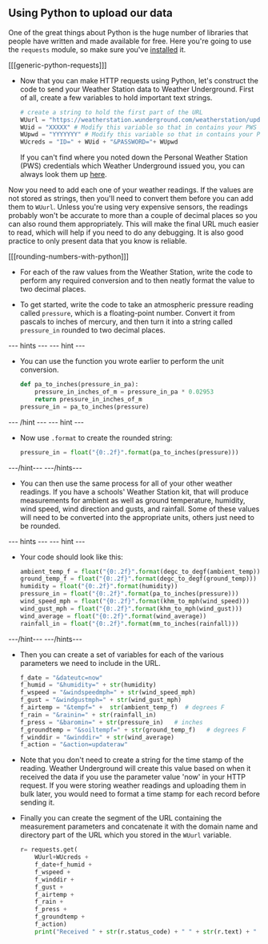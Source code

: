 ## Using Python to upload our data

One of the great things about Python is the huge number of libraries that people have written and made available for free. Here you're going to use the `requests` module, so make sure you've [installed](step_2.md) it.

[[[generic-python-requests]]]

- Now that you can make HTTP requests using Python, let's construct the code to send your Weather Station data to Weather Underground. First of all, create a few variables to hold important text strings.

    ```python
    # create a string to hold the first part of the URL
    WUurl = "https://weatherstation.wunderground.com/weatherstation/updateweatherstation.php?"
    WUid = "XXXXX" # Modify this variable so that in contains your PWS Id
    WUpwd = "YYYYYYY" # Modify this variable so that in contains your Password
    WUcreds = "ID=" + WUid + "&PASSWORD="+ WUpwd

    ```

    If you can't find where you noted down the  Personal Weather Station (PWS) credentials which Weather Underground issued you, you can always look them up [here](https://www.wunderground.com/personal-weather-station/mypws).

Now you need to add each one of your weather readings. If the values are not stored as strings, then you'll need to convert them before you can add them to `WUurl`. Unless you're using very expensive sensors, the readings probably won't be accurate to more than a couple of decimal places so you can also round them appropriately. This will make the final URL much easier to read, which will help if you need to do any debugging. It is also good practice to only present data that you know is reliable.

[[[rounding-numbers-with-python]]]

- For each of the raw values from the Weather Station, write the code to perform any required conversion and to then neatly format the value to two decimal places.

- To get started, write the code to take an atmospheric pressure reading called `pressure`, which is a floating-point number. Convert it from pascals to inches of mercury, and then turn it into a string called `pressure_in` rounded to two decimal places.

--- hints ---
--- hint ---
- You can use the function you wrote earlier to perform the unit conversion.
    ```python
    def pa_to_inches(pressure_in_pa):
        pressure_in_inches_of_m = pressure_in_pa * 0.02953
        return pressure_in_inches_of_m
    pressure_in = pa_to_inches(pressure)
    ```
--- /hint ---
--- hint ---
- Now use `.format` to create the rounded string:
    ```python
    pressure_in = float("{0:.2f}".format(pa_to_inches(pressure)))
    ```
---/hint---
---/hints---

- You can then use the same process for all of your other weather readings. If you have a schools' Weather Station kit, that will produce measurements for ambient as well as ground temperature, humidity, wind speed, wind direction and gusts, and rainfall. Some of these values will need to be converted into the appropriate units, others just need to be rounded.

--- hints ---
--- hint ---
- Your code should look like this:
    ```python
    ambient_temp_f = float("{0:.2f}".format(degc_to_degf(ambient_temp)))
    ground_temp_f = float("{0:.2f}".format(degc_to_degf(ground_temp)))
    humidity = float("{0:.2f}".format(humidity))
    pressure_in = float("{0:.2f}".format(pa_to_inches(pressure)))
    wind_speed_mph = float("{0:.2f}".format(khm_to_mph(wind_speed)))
    wind_gust_mph = float("{0:.2f}".format(khm_to_mph(wind_gust)))
    wind_average = float("{0:.2f}".format(wind_average))
    rainfall_in = float("{0:.2f}".format(mm_to_inches(rainfall)))
    ```
---/hint---
---/hints---

 - Then you can create a set of variables for each of the various parameters we need to include in the URL.
    ```python
    f_date = "&dateutc=now"
    f_humid = "&humidity=" + str(humidity)
    f_wspeed = "&windspeedmph=" + str(wind_speed_mph)
    f_gust = "&windgustmph=" + str(wind_gust_mph)
    f_airtemp = "&tempf=" +  str(ambient_temp_f)  # degrees F
    f_rain = "&rainin=" + str(rainfall_in)
    f_press = "&baromin=" + str(pressure_in)   # inches
    f_groundtemp = "&soiltempf=" + str(ground_temp_f)   # degrees F
    f_winddir = "&winddir=" + str(wind_average)
    f_action = "&action=updateraw"
    ```
- Note that you don't need to create a string for the time stamp of the reading. Weather Underground will create this value based on when it received the data if you use the parameter value 'now' in your HTTP request. If you were storing weather readings and uploading them in bulk later, you would need to format a time stamp for each record before sending it.

- Finally you can create the segment of the URL containing the measurement parameters and concatenate it with the domain name and directory part of the URL which you stored in the `WUurl` variable.

    ```python
    r= requests.get(
        WUurl+WUcreds +
        f_date+f_humid +
        f_wspeed +
        f_winddir +
        f_gust +
        f_airtemp +
        f_rain +
        f_press +
        f_groundtemp +
        f_action)
        print("Received " + str(r.status_code) + " " + str(r.text) + " from WU")

    ```
